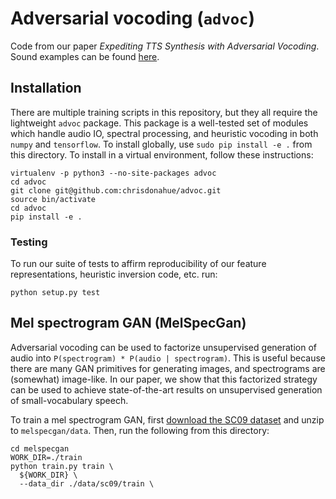 # Adversarial vocoding (`advoc`)

Code from our paper *Expediting TTS Synthesis with Adversarial Vocoding*. Sound examples can be found [here](https://chrisdonahue.github.io/advoc_examples).

## Installation

There are multiple training scripts in this repository, but they all require the lightweight `advoc` package. This package is a well-tested set of modules which handle audio IO, spectral processing, and heuristic vocoding in both `numpy` and `tensorflow`. To install globally, use `sudo pip install -e .` from this directory. To install in a virtual environment, follow these instructions:

```
virtualenv -p python3 --no-site-packages advoc
cd advoc
git clone git@github.com:chrisdonahue/advoc.git
source bin/activate
cd advoc
pip install -e .
```

### Testing

To run our suite of tests to affirm reproducibility of our feature representations, heuristic inversion code, etc. run:

`python setup.py test`

## Mel spectrogram GAN (MelSpecGan)

Adversarial vocoding can be used to factorize unsupervised generation of audio into `P(spectrogram) * P(audio | spectrogram)`. This is useful because there are many GAN primitives for generating images, and spectrograms are (somewhat) image-like. In our paper, we show that this factorized strategy can be used to achieve state-of-the-art results on unsupervised generation of small-vocabulary speech.

To train a mel spectrogram GAN, first [download the SC09 dataset](http://deepyeti.ucsd.edu/cdonahue/wavegan/data/sc09.tar.gz) and unzip to `melspecgan/data`. Then, run the following from this directory:

```
cd melspecgan
WORK_DIR=./train
python train.py train \
  ${WORK_DIR} \
  --data_dir ./data/sc09/train \
```
